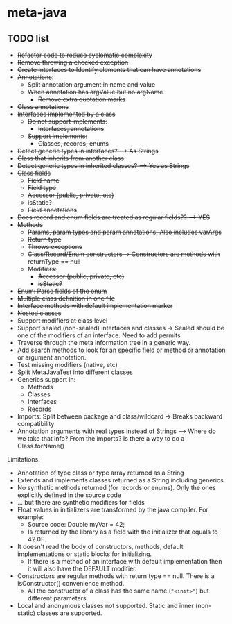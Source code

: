 # meta-java

## TODO list

* ~~Refactor code to reduce cyclomatic complexity~~
* ~~Remove throwing a checked exception~~
* ~~Create Interfaces to Identify elements that can have annotations~~
* ~~Annotations~~:
    * ~~Split annotation argument in name and value~~
    * ~~When annotation has argValue but no argName~~
        * ~~Remove extra quotation marks~~
* ~~Class annotations~~
* ~~Interfaces implemented by a class~~
    * ~~Do not support implements:~~
        * ~~Interfaces, annotations~~
    * ~~Support implements:~~
        * ~~Classes, records, enums~~
* ~~Detect generic types in interfaces? --> As Strings~~
* ~~Class that inherits from another class~~
* ~~Detect generic types in inherited classes? --> Yes as Strings~~
* ~~Class fields~~
    * ~~Field name~~
    * ~~Field type~~
    * ~~Accessor (public, private, etc)~~
    * ~~isStatic?~~
    * ~~Field annotations~~
* ~~Does record and enum fields are treated as regular fields?? --> YES~~
* ~~Methods~~
    * ~~Params, param types and param annotations. Also includes varArgs~~
    * ~~Return type~~
    * ~~Throws exceptions~~
    * ~~Class/Record/Enum constructors -> Constructors are methods with returnType == null~~
    * ~~Modifiers:~~
        * ~~Accessor (public, private, etc)~~
        * ~~isStatic?~~
* ~~Enum: Parse fields of the enum~~
* ~~Multiple class definition in one file~~
* ~~Interface methods with default implementation marker~~
* ~~Nested classes~~
* ~~Support modifiers at class level~~
* Support sealed (non-sealed) interfaces and classes -> Sealed should be one of the modifiers of an interface. Need to add permits
* Traverse through the meta information tree in a generic way.
* Add search methods to look for an specific field or method or annotation or argument annotation.
* Test missing modifiers (native, etc)
* Split MetaJavaTest into different classes
* Generics support in:
    * Methods
    * Classes
    * Interfaces
    * Records
* Imports: Split between package and class/wildcard -> Breaks backward compatibility
* Annotation arguments with real types instead of Strings --> Where do we take that info? From the imports? Is there a way to do a
  Class.forName()

Limitations:

* Annotation of type class or type array returned as a String
* Extends and implements classes returned as a String including generics
* No synthetic methods returned (for records or enums). Only the ones explicitly defined in the source code
* ... but there are synthetic modifiers for fields
* Float values in initializers are transformed by the java compiler. For example:
    * Source code: Double myVar = 42;
    * Is returned by the library as a field with the initializer that equals to 42.0F.
* It doesn't read the body of constructors, methods, default implementations or static blocks for initializing.
    * If there is a method of an interface with default implementation then it will also have the DEFAULT modifier.
* Constructors are regular methods with return type == null. There is a isConstructor() convenience method.
    * All the constructor of a class has the same name (`"<init>"`) but different parameters.
* Local and anonymous classes not supported. Static and inner (non-static) classes are supported.

